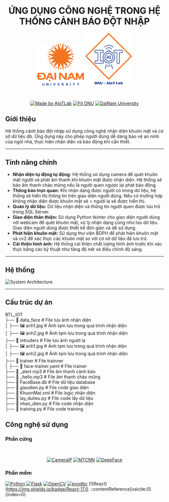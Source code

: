 <h1 align="center">ỨNG DỤNG CÔNG NGHỆ TRONG HỆ THỐNG CẢNH BÁO ĐỘT NHẬP</h1>
<div align="center">


<p align="center">
  <img src="https://raw.githubusercontent.com/anhminhvdvn/CanhBaoDotNhap/main/images/logoDaiNam.png" width="150">
  <img src="https://raw.githubusercontent.com/anhminhvdvn/CanhBaoDotNhap/main/images/LogoAIoTLab.png" width="150">
</p>





<br>

[![Made by AIoTLab](https://img.shields.io/badge/Made%20by%20AIoTLab-blue?style=for-the-badge)](https://www.facebook.com/DNUAIoTLab)
[![Fit DNU](https://img.shields.io/badge/Fit%20DNU-green?style=for-the-badge)](https://fitdnu.net/)
[![DaiNam University](https://img.shields.io/badge/DaiNam%20University-red?style=for-the-badge)](https://dainam.edu.vn)

</div>


## Giới thiệu

Hệ thống cảnh báo đột nhập sử dụng công nghệ nhận diện khuôn mặt và cơ sở dữ liệu db. Ứng dụng này cho phép người dùng dễ dàng bảo vệ an ninh của ngôi nhà, thực hiện nhận diện và báo động khi cần thiết.

---

## Tính năng chính

- **Nhận diện tự động tự động:** Hệ thống sử dụng camera để quét khuôn mặt người và phát âm thanh khi khuôn mặt được nhận diện. Hệ thống sẽ báo âm thanh chào mừng nếu là người quen ngược lại phát báo động.
- **Thông báo trực quan:** Khi nhận dạng được người có trong dữ liệu, hệ thống sẽ hiển thị thông tin trên giao diện người dùng. Nếu có trường hợp không nhận diện được khuôn mặt sẽ = người lạ sẽ được hiển thị.
- **Quản lý dữ liệu:** Dữ liệu nhận diện và thông tin người quen được lưu trữ trong SQL Server.
- **Giao diện thân thiện:** Sử dụng Python tkinter cho giao diện người dùng với webcam để quét khuôn mặt, xử lý nhận dạng cũng như lưu dữ liệu. Giao diện người dùng được thiết kế đơn giản và dễ sử dụng.
- **Phát hiện khuôn mặt:** Sử dụng thư viện BDPH để phát hiện khuôn mặt và cv2 để xác thực các khuôn mặt so với cơ sở dữ liệu đã lưu trữ.
- **Cải thiện hình ảnh:** Hệ thống cải thiện chất lượng hình ảnh trước khi xác thực bằng các kỹ thuật như tăng độ nét và điều chỉnh độ sáng.

---

## Hệ thống

![System Architecture](https://github.com/DuccHuyyy/Diem_Danh_Sinh_Vien_Bang_Guong_Mat_FaceNet/raw/main/system_architecture.png)

---

## Cấu trúc dự án
BTL_IOT  
├── 📂 data_face            # File lưu ảnh nhận diện  
│   ├── 🖼️ anh1.jpg        # Ảnh tạm lưu trong quá trình nhận diện  
│   ├── 🖼️ anh2.jpg        # Ảnh tạm lưu trong quá trình nhận diện  
├── 📂 intruders            # File lưu ảnh người lạ  
│   ├── 🖼️ anh1.jpg        # Ảnh tạm lưu trong quá trình nhận diện  
│   ├── 🖼️ anh2.jpg        # Ảnh tạm lưu trong quá trình nhận diện  
├── 📂 trainer              # File trainner  
│   ├── 📄 face-trainer.yaml # File trainer  
├── 📄 _alert.mp3           # File âm thanh cảnh báo  
├── 📄 _hello.mp3           # File âm thanh chào mừng  
├── 📄 FaceBase.db          # File dữ liệu database  
├── 📄 giaodien.py          # File code giao diện  
├── 📄 KhuonMat.xml         # File logic nhận diện  
├── 📄 lay_dulieu.py        # File code lấy dữ liệu  
├── 📄 nhan_dien.py         # File code nhận diện  
├── 📄 training.py          # File code training  


## Công nghệ sử dụng

### Phần cứng

<div align="center"> 
<br>

[![CameraIP](https://img.shields.io/badge/Webcam-000000?style=for-the-badge)](https://www.logitech.com/en-us/products/webcams)
[![MTCNN](https://img.shields.io/badge/MTCNN-00979D?style=for-the-badge)](https://github.com/ipazc/mtcnn)
[![DeepFace](https://img.shields.io/badge/DeepFace-FF5722?style=for-the-badge)](https://github.com/serengil/deepface)

</div>


### Phần mềm

[![Python](https://img.shields.io/badge/Python-3.x-blue?style=for-the-badge&logo=python)]()
[![Flask](https://img.shields.io/badge/Flask-v2.0.1-black?style=for-the-badge&logo=flask)]()
[![OpenCV](https://img.shields.io/badge/OpenCV-4.x-blue?style=for-the-badge)]()
[![pyodbc](https://img.shields.io/badge/pyodbc-4.x-green?style=for-the-badge&logo=python)]()
[![React](https://img.shields.io/badge/React-17.0.
::contentReference[oaicite:0]{index=0}
